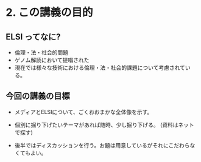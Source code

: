 # 2. この講義の目的

## ELSI ってなに?

- 倫理・法・社会的問題
- ゲノム解読において提唱された
- 現在では様々な技術における倫理・法・社会的課題について考慮されている。

## 今回の講義の目標

- メディアとELSIについて、ごくおおまかな全体像を示す。

- 個別に掘り下げたいテーマがあれば随時、少し掘り下げる。
(資料はネットで探す)

- 後半ではディスカッションを行う。お題は用意しているがそれにこだわらなくてもよい。
